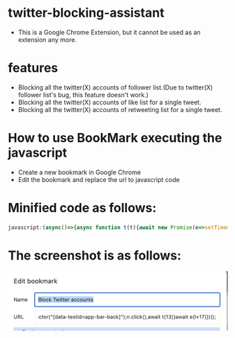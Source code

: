 # twitter-blocking-assistant
  - This is a Google Chrome Extension, but it cannot be used as an extension any more.

# features
  - Blocking all the twitter(X) accounts of follower list.(Due to twitter(X) follower list's bug, this feature doesn't work.)
  - Blocking all the twitter(X) accounts of like list for a single tweet.
  - Blocking all the twitter(X) accounts of retweeting list for a single tweet.

# How to use BookMark executing the javascript
  - Create a new bookmark in Google Chrome
  - Edit the bookmark and replace the url to javascript code

# Minified code as follows:
```javascript
javascript:(async()=>{async function t(t){await new Promise(e=>setTimeout(e,100*t))}async function e(t){return new Promise(e=>{window.scrollBy(0,90*t),setTimeout(()=>{e()},1e3)})}async function l(){let l=document.querySelectorAll('div[data-testid="cellInnerDiv"] div[data-testid=UserCell]'),a=l.length;console.log(a);let i=0;for(let c=0;c<a;c++){let r=document.querySelectorAll('div[data-testid="cellInnerDiv"] div[data-testid=UserCell]');if(!r[c])continue;{let o=r[c].querySelector('div[data-testid$="-unblock"]');if(o)continue;r[c].click(),i++}await t(13);let n=document.querySelector("div[data-testid$='-unblock']");if(!n){let d=document.querySelector("[data-testid=userActions]");d&&d.click(),await t(14);let u=document.querySelector("[data-testid=block]");u&&u.click(),await t(15);let s=document.querySelector("[data-testid=confirmationSheetConfirm]");s&&s.click()}await t(14);let y=document.querySelector("[data-testid=app-bar-back]");y&&y.click(),await t(13)}return await e(a),i}let a=0;for(let i=0;i<10;i++){let c=await l();a+=c,console.log(`autoBlocked run ${i+1} completed.`),console.log(`autoBlocked total  ${a} users.`)}})();
```

# The screenshot is as follows:
![Local Image](./images/edit_bookmark.png)
